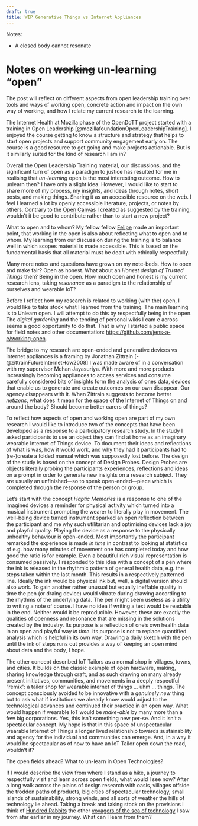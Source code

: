 ```yaml
---
draft: true
title: WIP Generative Things vs Internet Appliances
---
```


Notes:
- A closed body cannot resonate

# Notes on ~~working~~ un-learning “open”

The post will reflect on different aspects from open leadership training over tools and ways of working open, concrete action and impact on the own way of working, and how I relate my current research to the learning.

The Internet Health at Mozilla phase of the OpenDoTT project started with a training in Open Leadership [@mozillafoundationOpenLeadershipTraining]. I enjoyed the course getting to know a structure and strategy that helps to start open projects and support community engagement early on. The course is a good resource to get going and make projects actionable. But is it similarly suited for the kind of research I am in?

Overall the Open Leadership Training material, our discussions, and the significant turn of open as a paradigm to justice has resulted for me in realising that _un-learning_ open is the most interesting outcome. How to unlearn then? I have only a slight idea. However, I would like to start to share more of my process, my insights, and ideas through notes, short posts, and making things. Sharing it as an accessible resource on the web. I feel I learned a lot by openly accessible literature, projects, or notes by others. Contrary to the [Open Canvas](https://docs.google.com/presentation/d/1fjA-itbypzc75AeoxZhK9GXgyXrkGf0lyvmhjyyu61Q/edit#slide=id.p) I created as suggested by the training, wouldn’t it be good to contribute rather than to start a new project?

What to open and to whom? My fellow fellow [Felipe](https://is.efeefe.me/opendott) made an important point, that working in the open is also about reflecting what to open and to whom. My learning from our discussion during the training is to balance well in which scopes material is made accessible. This is based on the fundamental basis that all material must be dealt with ethically respectfully.

Many more notes and questions have grown on my note-beds. How to open and make fair? Open as honest. What about an _Honest design of Trusted Things_ then?
Being in the open. How much open and honest is my current research lens, taking _resonance_ as a paradigm to the relationship of ourselves and wearable IoT?

Before I reflect how my research is related to working (with the) open, I would like to take stock what I learned from the training. The main learning is to Unlearn open. I will attempt to do this by respectfully being in the open. The _digital gardening_ and the tending of personal wikis I cam e across seems a good opportunity to do that. That is why I started a public space for field notes and other documentation: https://github.com/jens-a-e/working-open.

The bridge to my research are open-ended and generative devices vs internet appliances is a framing by Jonathan Zittrain [-@zittrainFutureInternetHow2008] I was made aware of in a conversation with my supervisor Mehan Jayasuriya. With more and more products increasingly becoming appliances to access services and consume carefully considered bits of insights form the analysis of ones data, devices that enable us to generate and create outcomes on our own disappear. Our agency disappears with it. When Zittrain suggests to become better _netizens_, what does it mean for the space of the Internet of Things on and around the body? Should become better carers of things?

To reflect how aspects of open and working open are part of my own research I would like to introduce two of the concepts that have been developed as a response to a participatory research study. In the study I asked participants to use an object they can find at home as an imaginary wearable Internet of Things device. To document their ideas and reflections of what is was, how it would work, and why they had it participants had to (re-)create a folded manual which was supposedly lost before.
The design of the study is based on the concept of Design Probes. Design Probes are objects literally probing the participants experiences, reflections and ideas on a prompt in order to generate new insights on a research subject. They are usually an unfinished—so to speak open-ended—piece which is completed through the response of the person or group.

Let’s start with the concept _Haptic Memories_ is a response to one of the imagined devices a reminder for physical activity which turned into a musical instrument prompting the wearer to literally play in movement. The well-being device turned instrument sparked an open reflection between the participant and me why such utilitarian and optimising devices lack a joy and playful quality. Playing the device as a response to the physically unhealthy behaviour is open-ended. Most importantly the participant remarked the experience is made _in time_ in contrast to looking at statistics of e.g. how many minutes of movement one has completed today and how good the ratio is for example. Even a beautiful rich visual representation is consumed passively.
I responded to this idea with a concept of a pen where the ink is released in the rhythmic pattern of general health data, e.g. the steps taken within the last month. This results in a respectively patterned line. Ideally the ink would be physical ink but, well, a digital version should also work. To gain another rather unusual but equally ineffable quality in time the pen (or draing device) would vibrate during drawing according to the rhythms of the underlying data. The pen might seem useless as a utility to writing a note of course. I have no idea if writing a text would be readable in the end. Neither would it be reproducible. However, these are exactly the qualities of openness and resonance that are missing in the solutions created by the industry. Its purpose is a reflection of one’s own health data in an open and playful way _in time_. Its purpose is not to replace quantified analysis which is helpful in its own way. Drawing a daily sketch with the pen until the ink of steps runs out provides a way of keeping an open mind about data and the body, I hope.

The other concept described IoT Tailors as a normal shop in villages, towns, and cities. It builds on the classic example of open hardware, making, sharing knowledge through craft, and as such drawing on many already present initiatives, communities, and movements in a deeply respectful “remix”: a tailor shop for wearable internet of things … uhm … things.
The concept consciously avoided to be innovative with a _genuinely new_ thing but to ask what if institutions we already know would adjust to the technological advances and continued their practice in an open way. What would happen if wearable IoT would be _make-able_ by many more than a few big corporations. Yes, this isn’t something new per-se. And it isn’t a spectacular concept. My hope is that in this space of unspectacular wearable Internet of Things a longer lived relationship towards sustainability and agency for the individual and communities can emerge. And, in a way it would be spectacular as of now to have an IoT Tailor open down the road, wouldn’t it?

The open fields ahead? What to un-learn in Open Technologies?

If I would describe the view from where I stand as a hike, a journey to respectfully visit and learn across open fields, what would I see now? After a long walk across the plains of design research with oasis, villages offside the trodden paths of products, big cities of spectacular technology, small islands of sustainability, strong winds, and all sorts of weather the hills of technology lie ahead. Taking a break and taking stock on the provisions I think of [Hundred Rabbits](https://100r.co) the other [voyagers of the sea of technology](https://100r.co/site/north_pacific_logbook.html) I saw from afar earlier in my journey. What can I learn from them?

